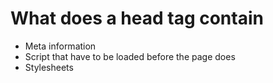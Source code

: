 # What does a head tag contain

- Meta information
- Script that have to be loaded before the page does
- Stylesheets